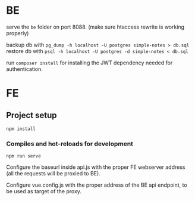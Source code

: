 #  BE
serve the `be` folder on port 8088. (make sure htaccess rewrite is working properly)

backup db with `pg_dump -h localhost -U postgres simple-notes > db.sql`
restore db with `psql -h localhost -U postgres -d simple-notes < db.sql`

run `composer install` for installing the JWT dependency needed for authentication. 

# FE

## Project setup
```
npm install
```

### Compiles and hot-reloads for development
```
npm run serve
```
Configure the baseurl inside api.js with the proper FE webserver address (all the requests will be proxied to BE).

Configure vue.config.js with the proper address of the BE api endpoint, to be used as target of the proxy.